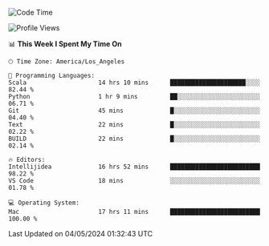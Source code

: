 <!--START_SECTION:waka-->
![Code Time](http://img.shields.io/badge/Code%20Time-979%20hrs%2030%20mins-blue)

![Profile Views](http://img.shields.io/badge/Profile%20Views-0-blue)

📊 **This Week I Spent My Time On** 

```text
🕑︎ Time Zone: America/Los_Angeles

💬 Programming Languages: 
Scala                    14 hrs 10 mins      █████████████████████░░░░   82.44 % 
Python                   1 hr 9 mins         ██░░░░░░░░░░░░░░░░░░░░░░░   06.71 % 
Git                      45 mins             █░░░░░░░░░░░░░░░░░░░░░░░░   04.40 % 
Text                     22 mins             █░░░░░░░░░░░░░░░░░░░░░░░░   02.22 % 
BUILD                    22 mins             █░░░░░░░░░░░░░░░░░░░░░░░░   02.14 % 

🔥 Editors: 
Intellijidea             16 hrs 52 mins      █████████████████████████   98.22 % 
VS Code                  18 mins             ░░░░░░░░░░░░░░░░░░░░░░░░░   01.78 % 

💻 Operating System: 
Mac                      17 hrs 11 mins      █████████████████████████   100.00 % 
```


 Last Updated on 04/05/2024 01:32:43 UTC
<!--END_SECTION:waka-->

